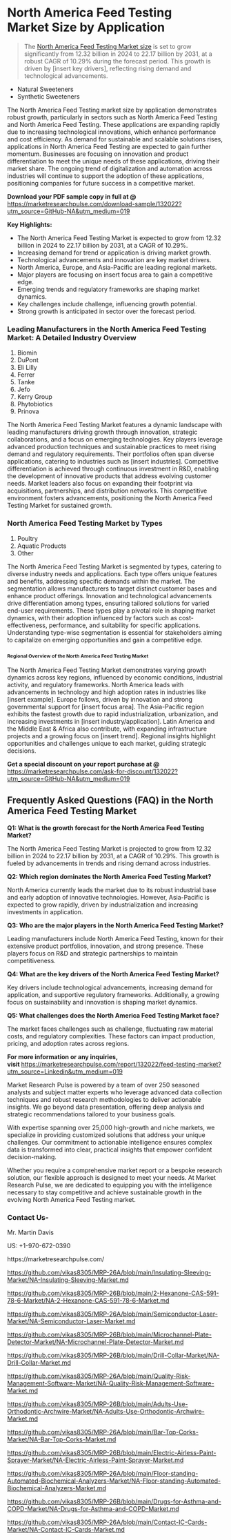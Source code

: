 
<h1>North America Feed Testing Market&nbsp;Size by Application</h1><blockquote><p>The <a href="https://marketresearchpulse.com/download-sample/132022?utm_source=GitHub-NA&amp;utm_medium=019">North America Feed Testing Market size</a> is set to grow significantly from 12.32 billion in 2024 to 22.17 billion by 2031, at a robust CAGR of 10.29% during the forecast period. This growth is driven by [insert key drivers], reflecting rising demand and technological advancements.</p></blockquote><ul><li>Natural Sweeteners <li> Synthetic Sweeteners</li></ul><p>The North America Feed Testing market size by application demonstrates robust growth, particularly in sectors such as North America Feed Testing and North America Feed Testing. These applications are expanding rapidly due to increasing technological innovations, which enhance performance and cost efficiency. As demand for sustainable and scalable solutions rises, applications in North America Feed Testing are expected to gain further momentum. Businesses are focusing on innovation and product differentiation to meet the unique needs of these applications, driving their market share. The ongoing trend of digitalization and automation across industries will continue to support the adoption of these applications, positioning companies for future success in a competitive market.</p><p><strong>Download your PDF sample copy in full at @ </strong><a href="https://marketresearchpulse.com/download-sample/132022?utm_source=GitHub-NA&amp;utm_medium=019">https://marketresearchpulse.com/download-sample/132022?utm_source=GitHub-NA&amp;utm_medium=019</a></p><p><strong>Key Highlights: </strong></p><ul><li>The North America Feed Testing Market is expected to grow from 12.32 billion in 2024 to 22.17 billion by 2031, at a CAGR of 10.29%.</li><li>Increasing demand for trend or application is driving market growth.</li><li>Technological advancements and innovation are key market drivers.</li><li>North America, Europe, and Asia-Pacific are leading regional markets.</li><li>Major players are focusing on insert focus area to gain a competitive edge.</li><li>Emerging trends and regulatory frameworks are shaping market dynamics.</li><li>Key challenges include challenge, influencing growth potential.</li><li>Strong growth is anticipated in sector over the forecast period.</li></ul><h3>Leading Manufacturers in the North America Feed Testing Market: A Detailed Industry Overview</h3><ol><li>Biomin</li><li>DuPont</li><li>Eli Lilly</li><li>Ferrer</li><li>Tanke</li><li>Jefo</li><li>Kerry Group</li><li>Phytobiotics</li><li>Prinova</li></ol><div class="flex max-w-full flex-col flex-grow"><div class="min-h-8 text-message flex w-full flex-col items-end gap-2 whitespace-normal break-words [.text-message+&amp;]:mt-5" dir="auto" data-message-author-role="assistant" data-message-id="fd8432e4-4910-450d-b182-61b7bfb0a01f" data-message-model-slug="gpt-4o"><div class="flex w-full flex-col gap-1 empty:hidden first:pt-[3px]"><div class="markdown prose w-full break-words dark:prose-invert light"><p>The North America Feed Testing Market features a dynamic landscape with leading manufacturers driving growth through innovation, strategic collaborations, and a focus on emerging technologies. Key players leverage advanced production techniques and sustainable practices to meet rising demand and regulatory requirements. Their portfolios often span diverse applications, catering to industries such as [insert industries]. Competitive differentiation is achieved through continuous investment in R&amp;D, enabling the development of innovative products that address evolving customer needs. Market leaders also focus on expanding their footprint via acquisitions, partnerships, and distribution networks. This competitive environment fosters advancements, positioning the North America Feed Testing Market for sustained growth.</p></div></div></div></div><h3>North America Feed Testing Market by Types</h3><ol><li>Poultry <li> Aquatic Products <li> Other</li></ol><div class="flex max-w-full flex-col flex-grow"><div class="min-h-8 text-message flex w-full flex-col items-end gap-2 whitespace-normal break-words [.text-message+&amp;]:mt-5" dir="auto" data-message-author-role="assistant" data-message-id="084470be-0bb7-4664-bddf-5156b4f41249" data-message-model-slug="gpt-4o-mini"><div class="flex w-full flex-col gap-1 empty:hidden first:pt-[3px]"><div class="markdown prose w-full break-words dark:prose-invert light"><p>The North America Feed Testing Market is segmented by types, catering to diverse industry needs and applications. Each type offers unique features and benefits, addressing specific demands within the market. The segmentation allows manufacturers to target distinct customer bases and enhance product offerings. Innovation and technological advancements drive differentiation among types, ensuring tailored solutions for varied end-user requirements. These types play a pivotal role in shaping market dynamics, with their adoption influenced by factors such as cost-effectiveness, performance, and suitability for specific applications. Understanding type-wise segmentation is essential for stakeholders aiming to capitalize on emerging opportunities and gain a competitive edge.</p></div></div></div></div><h3><span style="font-size: 11px;">Regional Overview of the North America Feed Testing Market</span></h3><div class="flex max-w-full flex-col flex-grow"><div class="min-h-8 text-message flex w-full flex-col items-end gap-2 whitespace-normal break-words [.text-message+&amp;]:mt-5" dir="auto" data-message-author-role="assistant" data-message-id="e9038762-ce64-4e30-91c9-9bd413514231" data-message-model-slug="gpt-4o-mini"><div class="flex w-full flex-col gap-1 empty:hidden first:pt-[3px]"><div class="markdown prose w-full break-words dark:prose-invert light"><p>The North America Feed Testing Market demonstrates varying growth dynamics across key regions, influenced by economic conditions, industrial activity, and regulatory frameworks. North America leads with advancements in technology and high adoption rates in industries like [insert example]. Europe follows, driven by innovation and strong governmental support for [insert focus area]. The Asia-Pacific region exhibits the fastest growth due to rapid industrialization, urbanization, and increasing investments in [insert industry/application]. Latin America and the Middle East &amp; Africa also contribute, with expanding infrastructure projects and a growing focus on [insert trend]. Regional insights highlight opportunities and challenges unique to each market, guiding strategic decisions.</p></div></div></div></div><p><strong>Get a special discount on your report purchase at @ </strong><a href="https://marketresearchpulse.com/ask-for-discount/132022?utm_source=GitHub-NA&amp;utm_medium=019">https://marketresearchpulse.com/ask-for-discount/132022?utm_source=GitHub-NA&amp;utm_medium=019</a></p><h2>Frequently Asked Questions (FAQ) in the North America Feed Testing Market</h2><p><strong>Q1: What is the growth forecast for the North America Feed Testing Market?</strong></p><p>The North America Feed Testing Market is projected to grow from 12.32 billion in 2024 to 22.17 billion by 2031, at a CAGR of 10.29%. This growth is fueled by advancements in trends and rising demand across industries.</p><p><strong>Q2: Which region dominates the North America Feed Testing Market?</strong></p><p>North America currently leads the market due to its robust industrial base and early adoption of innovative technologies. However, Asia-Pacific is expected to grow rapidly, driven by industrialization and increasing investments in application.</p><p><strong>Q3: Who are the major players in the North America Feed Testing Market?</strong></p><p>Leading manufacturers include North America Feed Testing, known for their extensive product portfolios, innovation, and strong presence. These players focus on R&amp;D and strategic partnerships to maintain competitiveness.</p><p><strong>Q4: What are the key drivers of the North America Feed Testing Market?</strong></p><p>Key drivers include technological advancements, increasing demand for application, and supportive regulatory frameworks. Additionally, a growing focus on sustainability and innovation is shaping market dynamics.</p><p><strong>Q5: What challenges does the North America Feed Testing Market face?</strong></p><p>The market faces challenges such as challenge, fluctuating raw material costs, and regulatory complexities. These factors can impact production, pricing, and adoption rates across regions.</p><p><strong>For more information or any inquiries, visit&nbsp;</strong><a href="https://marketresearchpulse.com/report/132022/feed-testing-market?utm_source=Linkedin&utm_medium=019">https://marketresearchpulse.com/report/132022/feed-testing-market?utm_source=Linkedin&utm_medium=019</a></p><p>Market Research Pulse is powered by a team of over 250 seasoned analysts and subject matter experts who leverage advanced data collection techniques and robust research methodologies to deliver actionable insights. We go beyond data presentation, offering deep analysis and strategic recommendations tailored to your business goals.</p><p>With expertise spanning over 25,000 high-growth and niche markets, we specialize in providing customized solutions that address your unique challenges. Our commitment to actionable intelligence ensures complex data is transformed into clear, practical insights that empower confident decision-making.</p><p>Whether you require a comprehensive market report or a bespoke research solution, our flexible approach is designed to meet your needs. At Market Research Pulse, we are dedicated to equipping you with the intelligence necessary to stay competitive and achieve sustainable growth in the evolving North America Feed Testing market.</p><h3><strong>Contact Us-</strong></h3><p>Mr. Martin Davis</p><p>US: +1-970-672-0390</p><p>https://marketresearchpulse.com/</p><p><a href="https://github.com/vikas8305/MRP-26A/blob/main/Insulating-Sleeving-Market/NA-Insulating-Sleeving-Market.md">https://github.com/vikas8305/MRP-26A/blob/main/Insulating-Sleeving-Market/NA-Insulating-Sleeving-Market.md</a></p><p><a href="https://github.com/vikas8305/MRP-26B/blob/main/2-Hexanone-CAS-591-78-6-Market/NA-2-Hexanone-CAS-591-78-6-Market.md">https://github.com/vikas8305/MRP-26B/blob/main/2-Hexanone-CAS-591-78-6-Market/NA-2-Hexanone-CAS-591-78-6-Market.md</a></p><p><a href="https://github.com/vikas8305/MRP-26A/blob/main/Semiconductor-Laser-Market/NA-Semiconductor-Laser-Market.md">https://github.com/vikas8305/MRP-26A/blob/main/Semiconductor-Laser-Market/NA-Semiconductor-Laser-Market.md</a></p><p><a href="https://github.com/vikas8305/MRP-26B/blob/main/Microchannel-Plate-Detector-Market/NA-Microchannel-Plate-Detector-Market.md">https://github.com/vikas8305/MRP-26B/blob/main/Microchannel-Plate-Detector-Market/NA-Microchannel-Plate-Detector-Market.md</a></p><p><a href="https://github.com/vikas8305/MRP-26B/blob/main/Drill-Collar-Market/NA-Drill-Collar-Market.md">https://github.com/vikas8305/MRP-26B/blob/main/Drill-Collar-Market/NA-Drill-Collar-Market.md</a></p><p><a href="https://github.com/vikas8305/MRP-26A/blob/main/Quality-Risk-Management-Software-Market/NA-Quality-Risk-Management-Software-Market.md">https://github.com/vikas8305/MRP-26A/blob/main/Quality-Risk-Management-Software-Market/NA-Quality-Risk-Management-Software-Market.md</a></p><p><a href="https://github.com/vikas8305/MRP-26B/blob/main/Adults-Use-Orthodontic-Archwire-Market/NA-Adults-Use-Orthodontic-Archwire-Market.md">https://github.com/vikas8305/MRP-26B/blob/main/Adults-Use-Orthodontic-Archwire-Market/NA-Adults-Use-Orthodontic-Archwire-Market.md</a></p><p><a href="https://github.com/vikas8305/MRP-26A/blob/main/Bar-Top-Corks-Market/NA-Bar-Top-Corks-Market.md">https://github.com/vikas8305/MRP-26A/blob/main/Bar-Top-Corks-Market/NA-Bar-Top-Corks-Market.md</a></p><p><a href="https://github.com/vikas8305/MRP-26B/blob/main/Electric-Airless-Paint-Sprayer-Market/NA-Electric-Airless-Paint-Sprayer-Market.md">https://github.com/vikas8305/MRP-26B/blob/main/Electric-Airless-Paint-Sprayer-Market/NA-Electric-Airless-Paint-Sprayer-Market.md</a></p><p><a href="https://github.com/vikas8305/MRP-26A/blob/main/Floor-standing-Automated-Biochemical-Analyzers-Market/NA-Floor-standing-Automated-Biochemical-Analyzers-Market.md">https://github.com/vikas8305/MRP-26A/blob/main/Floor-standing-Automated-Biochemical-Analyzers-Market/NA-Floor-standing-Automated-Biochemical-Analyzers-Market.md</a></p><p><a href="https://github.com/vikas8305/MRP-26B/blob/main/Drugs-for-Asthma-and-COPD-Market/NA-Drugs-for-Asthma-and-COPD-Market.md">https://github.com/vikas8305/MRP-26B/blob/main/Drugs-for-Asthma-and-COPD-Market/NA-Drugs-for-Asthma-and-COPD-Market.md</a></p><p><a href="https://github.com/vikas8305/MRP-26A/blob/main/Contact-IC-Cards-Market/NA-Contact-IC-Cards-Market.md">https://github.com/vikas8305/MRP-26A/blob/main/Contact-IC-Cards-Market/NA-Contact-IC-Cards-Market.md</a></p>
